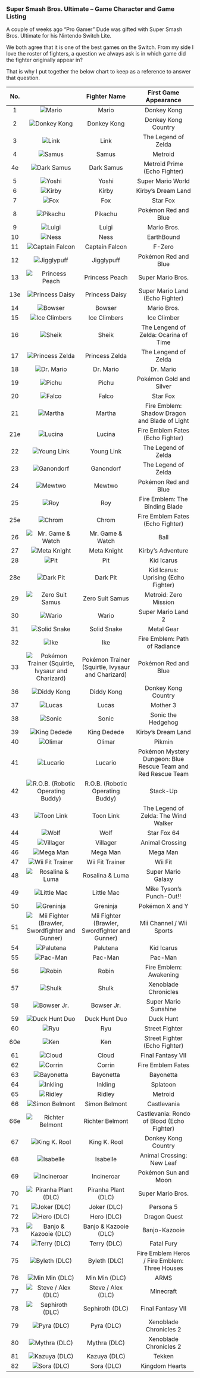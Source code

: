 ### Super Smash Bros. Ultimate – Game Character and Game Listing

A couple of weeks ago “Pro Gamer” Dude was gifted with Super Smash Bros. Ultimate for his Nintendo Switch Lite.

We both agree that it is one of the best games on the Switch. From my side I love the roster of fighters, a question we always ask is in which game did the fighter originally appear in?

That is why I put together the below chart to keep as a reference to answer that question.

| No. |                                                                                                        |                    Fighter Name                   |                     First Game Appearance                     |
|:---:|:------------------------------------------------------------------------------------------------------:|:-------------------------------------------------:|:-------------------------------------------------------------:|
| 1   | ![Mario](/assets/images/prj_smash/001_Mario.jpg)                                                       | Mario                                             | Donkey Kong                                                   |
| 2   | ![Donkey Kong](/assets/images/prj_smash/002_Donkey_Kong.jpg)                                           | Donkey Kong                                       | Donkey Kong Country                                           |
| 3   | ![Link](/assets/images/prj_smash/003_Link.jpg)                                                         | Link                                              | The Legend of Zelda                                           |
| 4   | ![Samus](/assets/images/prj_smash/004_Samus.jpg)                                                       | Samus                                             | Metroid                                                       |
| 4e  | ![Dark Samus](/assets/images/prj_smash/004e_Dark_Samus.jpg)                                            | Dark Samus                                        | Metroid Prime (Echo Fighter)                                  |
| 5   | ![Yoshi](/assets/images/prj_smash/005_Yoshi.jpg)                                                       | Yoshi                                             | Super Mario World                                             |
| 6   | ![Kirby](/assets/images/prj_smash/006_Kirby.jpg)                                                       | Kirby                                             | Kirby’s Dream Land                                            |
| 7   | ![Fox](/assets/images/prj_smash/007_Fox_McCloud.jpg)                                                   | Fox                                               | Star Fox                                                      |
| 8   | ![Pikachu](/assets/images/prj_smash/008_Pikachu.jpg)                                                   | Pikachu                                           | Pokémon Red and Blue                                          |
| 9   | ![Luigi](/assets/images/prj_smash/009_Luigi.jpg)                                                       | Luigi                                             | Mario Bros.                                                   |
| 10  | ![Ness](/assets/images/prj_smash/010_Ness.jpg)                                                         | Ness                                              | EarthBound                                                    |
| 11  | ![Captain Falcon](/assets/images/prj_smash/011_Captain_Falcon.jpg)                                     | Captain Falcon                                    | F-Zero                                                        |
| 12  | ![Jigglypuff](/assets/images/prj_smash/012_Jigglypuff.jpg)                                             | Jigglypuff                                        | Pokémon Red and Blue                                          |
| 13  | ![Princess Peach](/assets/images/prj_smash/013_Peach.jpg)                                              | Princess Peach                                    | Super Mario Bros.                                             |
| 13e | ![Princess Daisy](/assets/images/prj_smash/013e_Daisy.jpg)                                             | Princess Daisy                                    | Super Mario Land (Echo Fighter)                               |
| 14  | ![Bowser](/assets/images/prj_smash/014_Bowser.jpg)                                                     | Bowser                                            | Mario Bros.                                                   |
| 15  | ![Ice Climbers](/assets/images/prj_smash/015_Ice_Climbers.jpg)                                         | Ice Climbers                                      | Ice Climber                                                   |
| 16  | ![Sheik](/assets/images/prj_smash/016_Sheik.jpg)                                                       | Sheik                                             | The Lengend of Zelda: Ocarina of Time                         |
| 17  | ![Princess Zelda](/assets/images/prj_smash/017_Princess_Zelda.jpg)                                     | Princess Zelda                                    | The Lengend of Zelda                                          |
| 18  | ![Dr. Mario](/assets/images/prj_smash/018_Dr_Mario.jpg)                                                | Dr. Mario                                         | Dr. Mario                                                     |
| 19  | ![Pichu](/assets/images/prj_smash/019_Pichu.jpg)                                                       | Pichu                                             | Pokémon Gold and Silver                                       |
| 20  | ![Falco](/assets/images/prj_smash/020_Falco_Lombardi.jpg)                                              | Falco                                             | Star Fox                                                      |
| 21  | ![Martha](/assets/images/prj_smash/021_Marth.jpg)                                                      | Martha                                            | Fire Emblem: Shadow Dragon and Blade of Light                 |
| 21e | ![Lucina](/assets/images/prj_smash/021e_Lucina.jpg)                                                    | Lucina                                            | Fire Emblem Fates (Echo Fighter)                              |
| 22  | ![Young Link](/assets/images/prj_smash/022_Young_Link.jpg)                                             | Young Link                                        | The Legend of Zelda                                           |
| 23  | ![Ganondorf](/assets/images/prj_smash/023_Ganondorf.jpg)                                               | Ganondorf                                         | The Legend of Zelda                                           |
| 24  | ![Mewtwo](/assets/images/prj_smash/024_Mewtwo.jpg)                                                     | Mewtwo                                            | Pokémon Red and Blue                                          |
| 25  | ![Roy](/assets/images/prj_smash/025_Roy.jpg)                                                           | Roy                                               | Fire Emblem: The Binding Blade                                |
| 25e | ![Chrom](/assets/images/prj_smash/025e_Chrom.jpg)                                                      | Chrom                                             | Fire Emblem Fates (Echo Fighter)                              |
| 26  | ![Mr. Game & Watch](/assets/images/prj_smash/026_Mr_Game_&_Watch.jpg)                                  | Mr. Game & Watch                                  | Ball                                                          |
| 27  | ![Meta Knight](/assets/images/prj_smash/027_Metaknight.jpg)                                            | Meta Knight                                       | Kirby’s Adventure                                             |
| 28  | ![Pit](/assets/images/prj_smash/028_Pit.jpg)                                                           | Pit                                               | Kid Icarus                                                    |
| 28e | ![Dark Pit](/assets/images/prj_smash/028e_Dark_Pit.jpg)                                                | Dark Pit                                          | Kid Icarus: Uprising (Echo Fighter)                           |
| 29  | ![Zero Suit Samus](/assets/images/prj_smash/029_Zero_Suit_Samus.jpg)                                   | Zero Suit Samus                                   | Metroid: Zero Mission                                         |
| 30  | ![Wario](/assets/images/prj_smash/030_Wario.jpg)                                                       | Wario                                             | Super Mario Land 2                                            |
| 31  | ![Solid Snake](/assets/images/prj_smash/031_Solid_Snake.jpg)                                           | Solid Snake                                       | Metal Gear                                                    |
| 32  | ![Ike](/assets/images/prj_smash/032_Ike.jpg)                                                           | Ike                                               | Fire Emblem: Path of Radiance                                 |
| 33  | ![Pokémon Trainer (Squirtle, Ivysaur and Charizard)](/assets/images/prj_smash/033_Pokemon_Trainer.jpg) | Pokémon Trainer (Squirtle, Ivysaur and Charizard) | Pokémon Red and Blue                                          |
| 36  | ![Diddy Kong](/assets/images/prj_smash/036_Diddy_Kong.jpg)                                             | Diddy Kong                                        | Donkey Kong Country                                           |
| 37  | ![Lucas](/assets/images/prj_smash/037_Lucas.jpg)                                                       | Lucas                                             | Mother 3                                                      |
| 38  | ![Sonic](/assets/images/prj_smash/038_Sonic.jpg)                                                       | Sonic                                             | Sonic the Hedgehog                                            |
| 39  | ![King Dedede](/assets/images/prj_smash/039_King_Dedede.jpg)                                           | King Dedede                                       | Kirby’s Dream Land                                            |
| 40  | ![Olimar](/assets/images/prj_smash/040_Olimar.jpg)                                                     | Olimar                                            | Pikmin                                                        |
| 41  | ![Lucario](/assets/images/prj_smash/041_Lucario.jpg)                                                   | Lucario                                           | Pokémon Mystery Dungeon: Blue Rescue Team and Red Rescue Team |
| 42  | ![R.O.B. (Robotic Operating Buddy)](/assets/images/prj_smash/042_ROB.jpg)                              | R.O.B. (Robotic Operating Buddy)                  | Stack-Up                                                      |
| 43  | ![Toon Link](/assets/images/prj_smash/043_Toon_Link.jpg)                                               | Toon Link                                         | The Legend of Zelda: The Wind Walker                          |
| 44  | ![Wolf](/assets/images/prj_smash/044_Wolf.jpg)                                                         | Wolf                                              | Star Fox 64                                                   |
| 45  | ![Villager](/assets/images/prj_smash/045_Villager.jpg)                                                 | Villager                                          | Animal Crossing                                               |
| 46  | ![Mega Man](/assets/images/prj_smash/046_Mega_Man.jpg)                                                 | Mega Man                                          | Mega Man                                                      |
| 47  | ![Wii Fit Trainer](/assets/images/prj_smash/047_Wii_Fit_Trainer.jpg)                                   | Wii Fit Trainer                                   | Wii Fit                                                       |
| 48  | ![Rosalina & Luma](/assets/images/prj_smash/048_Rosalin_Luma.jpg)                                      | Rosalina & Luma                                   | Super Mario Galaxy                                            |
| 49  | ![Little Mac](/assets/images/prj_smash/049_Little_Mac.jpg)                                             | Little Mac                                        | Mike Tyson’s Punch-Out!!                                      |
| 50  | ![Greninja](/assets/images/prj_smash/050_Greninja.jpg)                                                 | Greninja                                          | Pokémon X and Y                                               |
| 51  | ![Mii Fighter (Brawler, Swordfighter and Gunner)](/assets/images/prj_smash/051_Mii_Fighter.jpg)        | Mii Fighter (Brawler, Swordfighter and Gunner)    | Mii Channel / Wii Sports                                      |
| 54  | ![Palutena](/assets/images/prj_smash/054_Palutena.jpg)                                                 | Palutena                                          | Kid Icarus                                                    |
| 55  | ![Pac-Man](/assets/images/prj_smash/055_PAC-MAN.jpg)                                                   | Pac-Man                                           | Pac-Man                                                       |
| 56  | ![Robin](/assets/images/prj_smash/056_Robin.jpg)                                                       | Robin                                             | Fire Emblem: Awakening                                        |
| 57  | ![Shulk](/assets/images/prj_smash/057_Shulk.jpg)                                                       | Shulk                                             | Xenoblade Chronicles                                          |
| 58  | ![Bowser Jr.](/assets/images/prj_smash/058_Bowser_Jr.jpg)                                              | Bowser Jr.                                        | Super Mario Sunshine                                          |
| 59  | ![Duck Hunt Duo](/assets/images/prj_smash/059_Duck_Hunt_Duo.jpg)                                       | Duck Hunt Duo                                     | Duck Hunt                                                     |
| 60  | ![Ryu](/assets/images/prj_smash/060_Ryu.jpg)                                                           | Ryu                                               | Street Fighter                                                |
| 60e | ![Ken](/assets/images/prj_smash/060e_Ken.jpg)                                                          | Ken                                               | Street Fighter (Echo Fighter)                                 |
| 61  | ![Cloud](/assets/images/prj_smash/061_Cloud.jpg)                                                       | Cloud                                             | Final Fantasy VII                                             |
| 62  | ![Corrin](/assets/images/prj_smash/062_Corrin.jpg)                                                     | Corrin                                            | Fire Emblem Fates                                             |
| 63  | ![Bayonetta](/assets/images/prj_smash/063_Bayonetta.jpg)                                               | Bayonetta                                         | Bayonetta                                                     |
| 64  | ![Inkling](/assets/images/prj_smash/064_Inkling.jpg)                                                   | Inkling                                           | Splatoon                                                      |
| 65  | ![Ridley](/assets/images/prj_smash/065_Ridely.jpg)                                                     | Ridley                                            | Metroid                                                       |
| 66  | ![Simon Belmont](/assets/images/prj_smash/066_Simon_Belmont.jpg)                                       | Simon Belmont                                     | Castlevania                                                   |
| 66e | ![Richter Belmont](/assets/images/prj_smash/066e_Simon_Belmont.jpg)                                    | Richter Belmont                                   | Castlevania: Rondo of Blood (Echo Fighter)                    |
| 67  | ![King K. Rool](/assets/images/prj_smash/067_King_K_Rool.jpg)                                          | King K. Rool                                      | Donkey Kong Country                                           |
| 68  | ![Isabelle](/assets/images/prj_smash/068_Isabelle.jpg)                                                 | Isabelle                                          | Animal Crossing: New Leaf                                     |
| 69  | ![Incineroar](/assets/images/prj_smash/069_Incineroar.jpg)                                             | Incineroar                                        | Pokémon Sun and Moon                                          |
| 70  | ![Piranha Plant (DLC)](/assets/images/prj_smash/070_Piranha_Plant.jpg)                                 | Piranha Plant (DLC)                               | Super Mario Bros.                                             |
| 71  | ![Joker (DLC)](/assets/images/prj_smash/071_Joker.jpg)                                                 | Joker (DLC)                                       | Persona 5                                                     |
| 72  | ![Hero (DLC)](/assets/images/prj_smash/072_Hero.jpg)                                                   | Hero (DLC)                                        | Dragon Quest                                                  |
| 73  | ![Banjo & Kazooie (DLC)](/assets/images/prj_smash/073_Banjo_Kazooie.jpg)                               | Banjo & Kazooie (DLC)                             | Banjo-Kazooie                                                 |
| 74  | ![Terry (DLC)](/assets/images/prj_smash/074_Terry.jpg)                                                 | Terry (DLC)                                       | Fatal Fury                                                    |
| 75  | ![Byleth (DLC)](/assets/images/prj_smash/075_Byleth.jpg)                                               | Byleth (DLC)                                      | Fire Emblem Heros / Fire Emblem: Three Houses                 |
| 76  | ![Min Min (DLC)](/assets/images/prj_smash/076_Min_Min.jpg)                                             | Min Min (DLC)                                     | ARMS                                                          |
| 77  | ![Steve / Alex (DLC)](/assets/images/prj_smash/077_Steve_Alex.jpg)                                     | Steve / Alex (DLC)                                | Minecraft                                                     |
| 78  | ![Sephiroth (DLC)](/assets/images/prj_smash/078_Sephiroth.jpg)                                         | Sephiroth (DLC)                                   | Final Fantasy VII                                             |
| 79  | ![Pyra (DLC)](/assets/images/prj_smash/079_Pyra.jpg)                                                   | Pyra (DLC)                                        | Xenoblade Chronicles 2                                        |
| 80  | ![Mythra (DLC)](/assets/images/prj_smash/080_Mythra.jpg)                                               | Mythra (DLC)                                      | Xenoblade Chronicles 2                                        |
| 81  | ![Kazuya (DLC)](/assets/images/prj_smash/081_Kazuya.jpg)                                               | Kazuya (DLC)                                      | Tekken                                                        |
| 82  | ![Sora (DLC)](/assets/images/prj_smash/082_Sora.jpg)                                                   | Sora (DLC)                                        | Kingdom Hearts                                                |

